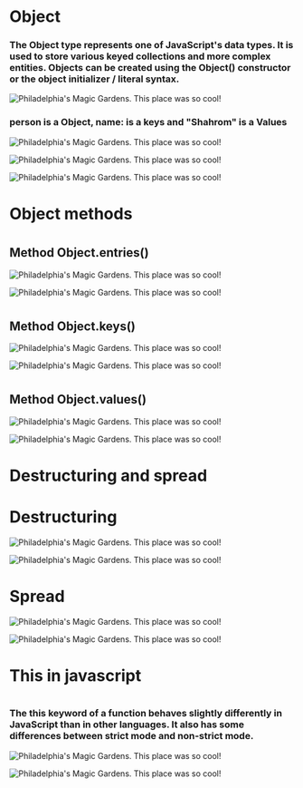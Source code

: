 # Object
### The Object type represents one of JavaScript's data types. It is used to store various keyed collections and more complex entities. Objects can be created using the Object() constructor or the object initializer / literal syntax.

![Philadelphia's Magic Gardens. This place was so cool!](./img/js1.jpg "Philadelphia's Magic Gardens")

### person is a Object, name: is a keys and "Shahrom" is a Values

![Philadelphia's Magic Gardens. This place was so cool!](./img/js2.jpg "Philadelphia's Magic Gardens")

![Philadelphia's Magic Gardens. This place was so cool!](./img/js3.jpg "Philadelphia's Magic Gardens")

![Philadelphia's Magic Gardens. This place was so cool!](./img/js3.2.jpg "Philadelphia's Magic Gardens")
#
#


# Object methods
#
## Method Object.entries()
![Philadelphia's Magic Gardens. This place was so cool!](./img/js4.jpg "Philadelphia's Magic Gardens")

![Philadelphia's Magic Gardens. This place was so cool!](./img/js4.2.jpg "Philadelphia's Magic Gardens")
#
#

## Method Object.keys()
![Philadelphia's Magic Gardens. This place was so cool!](./img/js5.jpg "Philadelphia's Magic Gardens")

![Philadelphia's Magic Gardens. This place was so cool!](./img/js5.2.jpg "Philadelphia's Magic Gardens")
#
#


## Method Object.values()
![Philadelphia's Magic Gardens. This place was so cool!](./img/js6.jpg "Philadelphia's Magic Gardens")

![Philadelphia's Magic Gardens. This place was so cool!](./img/js6.2.jpg "Philadelphia's Magic Gardens")
#
#

# Destructuring and spread
#
# Destructuring
![Philadelphia's Magic Gardens. This place was so cool!](./img/js7.jpg "Philadelphia's Magic Gardens")

![Philadelphia's Magic Gardens. This place was so cool!](./img/js7.2.jpg "Philadelphia's Magic Gardens")
#
#

# Spread
![Philadelphia's Magic Gardens. This place was so cool!](./img/js8.jpg "Philadelphia's Magic Gardens")

![Philadelphia's Magic Gardens. This place was so cool!](./img/js8.2.jpg "Philadelphia's Magic Gardens")

# This in javascript
#
### The this keyword of a function behaves slightly differently in JavaScript than in other languages. It also has some differences between strict mode and non-strict mode.

![Philadelphia's Magic Gardens. This place was so cool!](./img/js9.jpg "Philadelphia's Magic Gardens")

![Philadelphia's Magic Gardens. This place was so cool!](./img/js9.2.jpg "Philadelphia's Magic Gardens")

